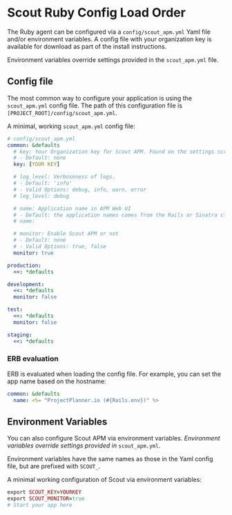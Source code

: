 # Scout Ruby Config Load Order

The Ruby agent can be configured via a `config/scout_apm.yml` Yaml file and/or environment variables. A config file with your organization key is available for download as part of the install instructions.

Environment variables override settings provided in the `scout_apm.yml` file.

## Config file

The most common way to configure your application is using the `scout_apm.yml` config file. The path of this configuration file is `[PROJECT_ROOT]/config/scout_apm.yml`.

A minimal, working `scout_apm.yml` config file:

```yaml
# config/scout_apm.yml
common: &defaults
  # key: Your Organization key for Scout APM. Found on the settings screen.
  # - Default: none
  key: [YOUR KEY]

  # log_level: Verboseness of logs.
  # - Default: 'info'
  # - Valid Options: debug, info, warn, error
  # log_level: debug

  # name: Application name in APM Web UI
  # - Default: the application names comes from the Rails or Sinatra class name
  # name:

  # monitor: Enable Scout APM or not
  # - Default: none
  # - Valid Options: true, false
  monitor: true

production:
  <<: *defaults

development:
  <<: *defaults
  monitor: false

test:
  <<: *defaults
  monitor: false

staging:
  <<: *defaults
```

### ERB evaluation

ERB is evaluated when loading the config file. For example, you can set the app name based on the hostname:

```yaml
common: &defaults
  name: <%= "ProjectPlanner.io (#{Rails.env})" %>
```

## Environment Variables

You can also configure Scout APM via environment variables. _Environment variables override settings provided in_ `scout_apm.yml`.

Environment variables have the same names as those in the Yaml config file, but are prefixed with `SCOUT_`.

A minimal working configuration of Scout via environment variables:

```ruby
export SCOUT_KEY=YOURKEY
export SCOUT_MONITOR=true
# Start your app here
```